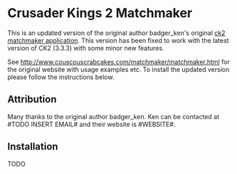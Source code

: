 # Crusader Kings 2 Matchmaker

This is an updated version of the original author badger_ken's original [ck2 matchmaker application](http://www.couscouscrabcakes.com/matchmaker/matchmaker.html). This version has been fixed to work with the latest version of CK2 (3.3.3) with some minor new features. 

See http://www.couscouscrabcakes.com/matchmaker/matchmaker.html for the original website with usage examples etc. To install the updated version please follow the instructions below. 

## Attribution
Many thanks to the original author badger_ken. Ken can be contacted at #TODO INSERT EMAIL# and their website is #WEBSITE#.

## Installation
TODO

